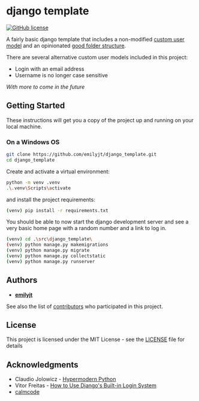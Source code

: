 # django template

[![GitHub license](https://img.shields.io/github/license/emilyjt/django_template)](https://github.com/emilyjt/django_template/blob/master/LICENSE)

A fairly basic django template that includes a non-modified [custom user model](https://docs.djangoproject.com/en/3.0/topics/auth/customizing/#using-a-custom-user-model-when-starting-a-project) and an opinionated [good folder structure](https://hynek.me/articles/testing-packaging/).

There are several alternative custom user models included in this project:

* Login with an email address
* Username is no longer case sensitive

*With more to come in the future*

## Getting Started

These instructions will get you a copy of the project up and running on your local machine.

### On a Windows OS

```bash
git clone https://github.com/emilyjt/django_template.git
cd django_template
```

Create and activate a virtual environment:

```bash
python -m venv .venv
.\.venv\Scripts\activate
```

and install the project requirements:

```bash
(venv) pip install -r requirements.txt
```

You should be able to now start the django development server and see a very basic home page with a random number and a link to log in.

```bash
(venv) cd .\src\django_template\
(venv) python manage.py makemigrations
(venv) python manage.py migrate
(venv) python manage.py collectstatic
(venv) python manage.py runserver
```

## Authors

* [**emilyjt**](https://github.com/emilyjt)

See also the list of [contributors](https://github.com/emilyjt/django_template/contributors) who participated in this project.

## License

This project is licensed under the MIT License - see the [LICENSE](LICENSE) file for details

## Acknowledgments

* Claudio Jolowicz - [Hypermodern Python](https://cjolowicz.github.io/posts/hypermodern-python-01-setup/)
* Vitor Freitas - [How to Use Django's Built-in Login System](https://simpleisbetterthancomplex.com/tutorial/2016/06/27/how-to-use-djangos-built-in-login-system.html)
* [calmcode](https://calmcode.io/)

